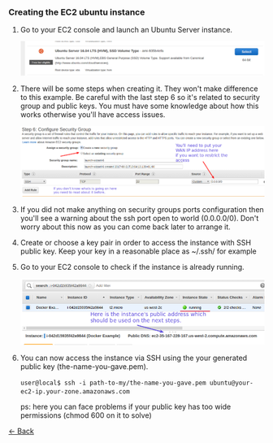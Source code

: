 ### Creating the EC2 ubuntu instance
 1. Go to your EC2 console and launch an Ubuntu Server instance.
 
    ![ubuntu-lauch.png](images/ubuntu-lauch.png)
    
 2. There will be some steps when creating it. They won't make difference to this example.
    Be careful with the last step 6 so it's related to security group and public keys.
    You must have some knowledge about how this works otherwise you'll have access issues.
    
    ![security-group.png](images/security-group.png)
    
 3. If you did not make anything on security groups ports configuration then you'll see
    a warning about the ssh port open to world (0.0.0.0/0). Don't worry about this now as
    you can come back later to arrange it.
    
 4. Create or choose a key pair in order to access the instance with SSH public key.
    Keep your key in a reasonable place as ~/.ssh/  for example
    
 5. Go to your EC2 console to check if the instance is already running.
 
    ![instance-running.png](images/instance-running.png)
    
 6. You can now access the instance via SSH using the your generated public key (the-name-you-gave.pem).
 
    `user@local$ ssh -i path-to-my/the-name-you-gave.pem ubuntu@your-ec2-ip.your-zone.amazonaws.com`
    
    ps: here you can face problems if your public key has too wide permissions (chmod 600 on it to solve) 
    
    
  [<- Back](README.md)
